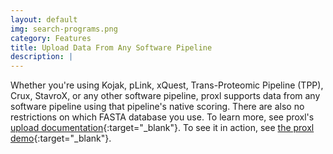 ```yaml
---
layout: default
img: search-programs.png
category: Features
title: Upload Data From Any Software Pipeline
description: |
---
```

 Whether you're using Kojak, pLink, xQuest, Trans-Proteomic Pipeline (TPP), Crux, StavroX, or any other software pipeline, proxl supports
 data from any software pipeline using that pipeline's native scoring. There are also no restrictions on which FASTA database you use. To learn more, see
 proxl's [upload documentation](http://proxl-web-app.readthedocs.io/en/latest/using/upload_data.html){:target="_blank"}. To
 see it in action, see [the proxl demo](https://yeastrc.org/proxl_public/go?H0DHw08DUM){:target="_blank"}.
